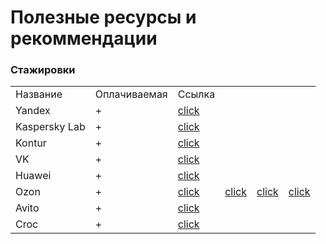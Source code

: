 <h1>Полезные ресурсы и рекоммендации</h1>

<h3 id = "interniships">Стажировки</h3>
<table>
  <tr>
    <td>Название</td>
    <td>Оплачиваемая</td>
    <td>Ссылка</td>
  </tr>
  <tr>
    <td>Yandex</td>
    <td>+</td>
    <td><a href = "https://yandex.ru/yaintern/" target = "_blank" rel = "nofollow">click</a></td>
  </tr>
  <tr>
    <td>Kaspersky Lab</td>
    <td>+</td>
    <td><a href = "http://safeboard.kaspersky.ru/" target = "_blank">click</a></td>
  </tr>
  <tr>
    <td>Kontur</td>
    <td>+</td>
    <td><a href = "https://kontur.ru/education/programs/intern" target = "_blank">click</a></td>
  </tr>
  <tr>
    <td>VK</td>
    <td>+</td>
    <td><a href = "https://internship.vk.company/" target = "_blank">click</td>
  </tr>
  <tr>
    <td>Huawei</td>
    <td>+</td>
    <td><a href = "https://career.huawei.ru/rri/" target = "_blank">click</td>
  </tr>
  <tr>
    <td>Ozon</td>
    <td>+</td>
    <td><a href = "https://ozon.tech/routestart/" target = "_blank">click</td>
    <td><a href = "https://job.ozon.ru/internships/?__rr=1" target = "_blank">click</td>
    <td><a href = "https://route256.ozon.ru/" target = "_blank">click</td>
    <td><a href = "https://ozoncamp.pro/?__rr=1&abt_att=1&origin_referer=github.com" target = "_blank">click</td>
  </tr>
  <tr>
    <td>Avito</td>
    <td>+</td>
    <td><a href = "https://start.avito.ru/" target = "_blank">click</td>
  </tr>
  <tr>
    <td>Croc</td>
    <td>+</td>
    <td><a href = "https://internship.croc.ru/" target = "_blank">click</td>
  </tr>
</table>
